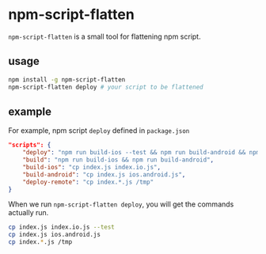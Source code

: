 # npm-script-flatten

`npm-script-flatten` is a small tool for flattening npm script.


## usage

```bash
npm install -g npm-script-flatten
npm-script-flatten deploy # your script to be flattened
```

## example

For example, npm script `deploy` defined in `package.json`

```json
"scripts": {
	"deploy": "npm run build-ios --test && npm run build-android && npm run deploy-remote",
	"build": "npm run build-ios && npm run build-android",
	"build-ios": "cp index.js index.io.js",
	"build-android": "cp index.js ios.android.js",
	"deploy-remote": "cp index.*.js /tmp"
}
```

When we run `npm-script-flatten deploy`, you will get the commands actually run.

```bash
cp index.js index.io.js --test
cp index.js ios.android.js
cp index.*.js /tmp
```
